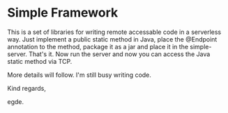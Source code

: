 Simple Framework
================

This is a set of libraries for writing remote accessable code in a serverless way. Just implement a public static method in Java, place the @Endpoint annotation to the method, package it as a jar and place it in the simple-server. That's it. Now run the server and now you can access the Java static method via TCP.

More details will follow. I'm still busy writing code.

Kind regards,

egde.